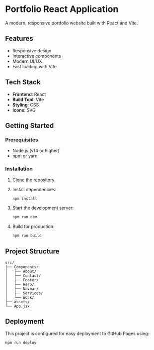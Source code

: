 # Portfolio React Application

A modern, responsive portfolio website built with React and Vite.

## Features
- Responsive design
- Interactive components
- Modern UI/UX
- Fast loading with Vite

## Tech Stack
- **Frontend**: React
- **Build Tool**: Vite
- **Styling**: CSS
- **Icons**: SVG

## Getting Started

### Prerequisites
- Node.js (v14 or higher)
- npm or yarn

### Installation
1. Clone the repository
2. Install dependencies:
   ```bash
   npm install
   ```

3. Start the development server:
   ```bash
   npm run dev
   ```

4. Build for production:
   ```bash
   npm run build
   ```

## Project Structure
```
src/
├── Components/
│   ├── About/
│   ├── Contact/
│   ├── Footer/
│   ├── Hero/
│   ├── Navbar/
│   ├── Services/
│   └── Work/
├── assets/
└── App.jsx
```

## Deployment
This project is configured for easy deployment to GitHub Pages using:
```bash
npm run deploy
